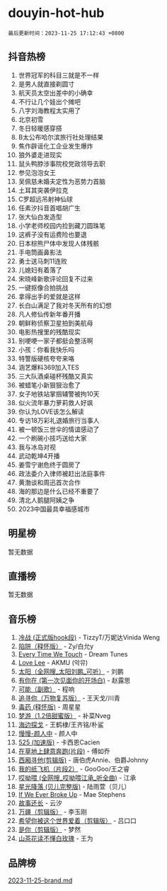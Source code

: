 # douyin-hot-hub

`最后更新时间：2023-11-25 17:12:43 +0800`

## 抖音热榜

1. 世界冠军的科目三就是不一样
1. 是男人就直接剃圆寸
1. 航天员太空出差中的小确幸
1. 不行让几个娃出个摊吧
1. 八字刘海教程太实用了
1. 北京初雪
1. 冬日轻暖感穿搭
1. B太公布哈尔滨旅行社处理结果
1. 焦作辟谣化工企业发生爆炸
1. 狼外婆走进现实
1. 鼠头鸭脖涉事院校党政领导去职
1. 参见泡泡女王
1. 吴佩慈未婚夫定性为恶势力首脑
1. 土耳其突袭伊拉克
1. C罗超远吊射神仙球
1. 任素汐抖音首唱胡广生
1. 张大仙白发造型
1. 小学老师校园内捡到藏刀圆珠笔
1. 这裤子没有运费险也要退
1. 日本棕熊尸体中发现人体残骸
1. 手电筒画鼻影法
1. 勇士送马刺11连败
1. 儿媳妇有着落了
1. 宋晓峰新歌评论回复不过来
1. 一键抠像合拍挑战
1. 拿得出手的爱就是这样
1. 长白山满足了我对冬天所有的幻想
1. 凡人修仙传新年番开播
1. 朝鲜称侦察卫星拍到美航母
1. 电影热搜里的残酷现实
1. 别哽哽一家子都挺会整活啊
1. 小孩：你看我快乐吗
1. 特警版硬核夸夸来咯
1. 涵艺爆料369加入TES
1. 三大队酒桌碰杯残酷又真实
1. 被蜡笔小新狠狠治愈了
1. 女子地铁站掌掴辅警被拘10天
1. 似火流年暴力萝莉救人好飒
1. 你认为LOVE该怎么解读
1. 专访18万彩礼退婚旅行当事人
1. 被一顿饭三世伞的情谊感动了
1. 一个刷碗小技巧送给大家
1. 我与冰岛对视
1. 武动乾坤4开播
1. 姜雪宁谢危终于圆房了
1. 政法委介入律师被赶出法庭事件
1. 黄渤谈和周迅首次合作
1. 海的那边是什么已经不重要了
1. 清北人鹅腿阿姨之争
1. 2023中国最具幸福感城市

## 明星榜

暂无数据

## 直播榜

暂无数据

## 音乐榜

1. [冷战 (正式版hook段)](https://sf6-cdn-tos.douyinstatic.com/obj/tos-cn-ve-2774/oMuEoiBasWApEMVDgNiI8VAByNmwo5J0pyf8Yx) - TizzyT/万妮达Vinida Weng
1. [陷阱（释怀版）](https://sf3-cdn-tos.douyinstatic.com/obj/tos-cn-ve-2774/oE8C21LeZrzKLDFfQYgMzx4GAIHageG5IzayY7) - Zy/白允y
1. [Every Time We Touch](https://sf3-cdn-tos.douyinstatic.com/obj/tos-cn-ve-2774/ogN6lUKQeBBfEVhIOMikG1CcJjugxk1tztZyhP) - Dream Tunes
1. [Love Lee](https://sf3-cdn-tos.douyinstatic.com/obj/tos-cn-ve-2774/o05GbkJGbCBTdDnMtB0fwOYgkeZp23vrWQDQBS) - AKMU (악뮤)
1. [太阳（全网搜_太阳刘鹏_可听）](https://sf6-cdn-tos.douyinstatic.com/obj/tos-cn-ve-2774/ogWbyIQnlBFImVbeDocRdCIYtBHlbJXgfZMvgz) - 刘鹏
1. [有你在 (第一次见面你的开场白)](https://sf3-cdn-tos.douyinstatic.com/obj/tos-cn-ve-2774/oAthrQ3ClJBfI57uBoFEgNDYtNCZ0TSYQQfxQ0) - 赵露思
1. [可能（副歌）](https://sf3-cdn-tos.douyinstatic.com/obj/tos-cn-ve-2774/cde1731888894259b333569393c2fb51) - 程响
1. [追寻你（万物复苏版）](https://sf6-cdn-tos.douyinstatic.com/obj/tos-cn-ve-2774/oYeAZJsbjIDit9APmBg8u6uDUQnHmoCf3gbo74) - 王天戈/川青
1. [毒药 (释怀版)](https://sf3-cdn-tos.douyinstatic.com/obj/tos-cn-ve-2774/oYILMEAzspdZBIzy4frJNB8ZHPHWAhiwowd4Ad) - 周星星
1. [梦游（1.2倍甜蜜版）](https://sf6-cdn-tos.douyinstatic.com/obj/tos-cn-ve-2774/o4gyAUm8hwufoEABmwVIiQtHsFuGzAEEWtNMzo) - 补菜Nveg
1. [海边探戈](https://sf6-cdn-tos.douyinstatic.com/obj/tos-cn-ve-2774/os9gE0VQCGqt6VQkZDyBBYvfSDY0QFe3vVmubn) - 王鹤棣/王齐铭/朴鲨
1. [慢慢-颜人中](https://sf3-cdn-tos.douyinstatic.com/obj/tos-cn-ve-2774/ocjHNfBXdBxQNC8ZGAeoLMFTUgtBg8bkExunDC) - 颜人中
1. [525 (加速版)](https://sf6-cdn-tos.douyinstatic.com/obj/tos-cn-ve-2774/oIfKCtqfDyP8Vc9FpAPgWMyezT6LnDT1abRwGg) - 卡西恩Cacien
1. [在草地上肆意奔跑(片段)](https://sf3-cdn-tos.douyinstatic.com/obj/tos-cn-ve-2774/8831d494742f45dabdfa8adb8b817259) - 傅如乔
1. [西厢寻他(剪辑版)](https://sf3-cdn-tos.douyinstatic.com/obj/tos-cn-ve-2774/oUsAVfAQKlRNxEv5qxvIB8o5qmIWUcXbzJKJhw) - 唐伯虎Annie、伯爵Johnny
1. [我的纸飞机（片段2）](https://sf6-cdn-tos.douyinstatic.com/obj/tos-cn-ve-2774/oM2ZrKcg2CD5AeRB2gkeXOFB1IxAGJdZPazYHf) - GooGoo/王之睿
1. [哎呦喂 (全网搜_哎呦喂江承_听全曲)](https://sf3-cdn-tos.douyinstatic.com/obj/tos-cn-ve-2774/o0uEo63ECfIFdmwKF5HMzF1FCfItHEagDDeCAL) - 江承
1. [星光降落 (贝儿完整版)](https://sf3-cdn-tos.douyinstatic.com/obj/tos-cn-ve-2774/okwB9hAwyAtsFFkFBzAX1hOOfQuIoMNs0W2Mwr) - 陆雨萱（贝儿）
1. [If We Ever Broke Up](https://sf6-cdn-tos.douyinstatic.com/obj/tos-cn-ve-2774/o8onj5HDk0ImtBmO0URBfeyCDXQJMYkQ1gb8Zy) - Mae Stephens
1. [故事还长](https://sf3-cdn-tos.douyinstatic.com/obj/tos-cn-ve-2774/30a26758c8594f0ab81ac675c33ee2c5) - 云汐
1. [万疆（剪辑版）](https://sf6-cdn-tos.douyinstatic.com/obj/tos-cn-ve-2774/ooG7oVgFlDTelKCjCsTTobQvbdtj1BBQXnfZd8) - 李玉刚
1. [希望你被这个世界爱着（剪辑版）](https://sf3-cdn-tos.douyinstatic.com/obj/tos-cn-ve-2774/oo4H3BfEygN7l7bQaMBOZHCQ1eI4FqtED5skQ2) - 吕口口
1. [是你（剪辑版）](https://sf6-cdn-tos.douyinstatic.com/obj/tos-cn-ve-2774/46019dae783c4c969944217fe1cfafc4) - 梦然
1. [山茶花读不懂白玫瑰](https://sf6-cdn-tos.douyinstatic.com/obj/tos-cn-ve-2774/osfn8B7DktrRHEPJgPCfDbw7QDQEkwC16BxZg9) - 王为

## 品牌榜

[2023-11-25-brand.md](2023-11-25-brand.md)
